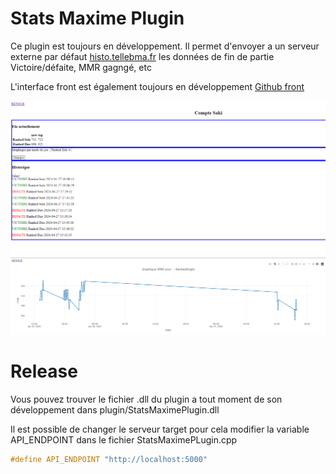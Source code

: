 # Stats Maxime Plugin

Ce plugin est toujours en développement. 
Il permet d'envoyer a un serveur externe par défaut [histo.tellebma.fr](https://historl.tellebma.fr/) les données de fin de partie Victoire/défaite, MMR gagngé, etc

L'interface front est également toujours en développement [Github front](https://github.com/tellebma/FrontStatsPlugin)

![page principale, affichage global du compte](doc/main_page.png)
![graphique avec l'elo enregistré en fonction du temps](doc/graph_page.png)


# Release 
Vous pouvez trouver le fichier .dll du plugin a tout moment de son développement dans plugin/StatsMaximePlugin.dll

Il est possible de changer le serveur target pour cela modifier la variable API_ENDPOINT dans le fichier StatsMaximePLugin.cpp
```cpp
#define API_ENDPOINT "http://localhost:5000"
```



